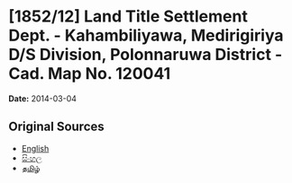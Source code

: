 # [1852/12] Land Title Settlement Dept. - Kahambiliyawa, Medirigiriya D/S Division, Polonnaruwa District - Cad. Map No. 120041

**Date:** 2014-03-04

## Original Sources

- [English](https://documents.gov.lk/view/extra-gazettes/2014/3/1852-12_E.pdf)
- [සිංහල](https://documents.gov.lk/view/extra-gazettes/2014/3/1852-12_S.pdf)
- [தமிழ்](https://documents.gov.lk/view/extra-gazettes/2014/3/1852-12_T.pdf)

